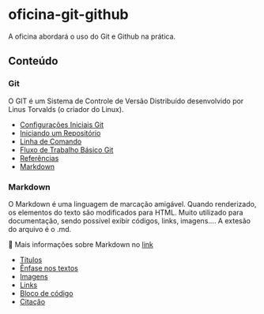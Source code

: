 # oficina-git-github

A oficina abordará o uso do Git e Github na prática.

## Conteúdo

### Git
O GIT é um Sistema de Controle de Versão Distribuído desenvolvido por Linus Torvalds (o criador do Linux).

- [Configurações Iniciais Git](docs/git/configuracores-iniciais-git.md)
- [Iniciando um Repositório](docs/git/iniciando-repositorio.md)
- [Linha de Comando](docs/git/linha-de-comando.md)
- [Fluxo de Trabalho Básico Git](docs/git/fluxo-trabalho-basico-git.md)
- [Referências](docs/referencias.md)
- [Markdown](docs/markdown-basico.md)

### Markdown

O Markdown é uma linguagem de marcação amigável. Quando renderizado, os elementos do texto são modificados para HTML. Muito utilizado para documentação, sendo possível exibir códigos, links, imagens....
A extesão do arquivo é o .md.

🔗 Mais informações sobre Markdown no [link](https://www.markdownguide.org/basic-syntax/)
- [Títulos](docs/markdown/titulos.md)
- [Ênfase nos textos](docs/markdown/enfase-textos.md)
- [Imagens](docs/markdown/imagens.md)
- [Links](docs/markdown/links.md)
- [Bloco de código](docs/markdown/bloco-codigo.md)
- [Citação](docs/markdown/citacao.md)
